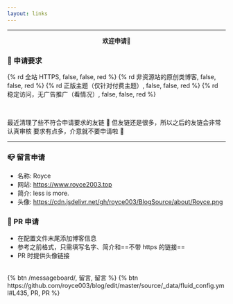 ```yaml
---
layout: links
---
```


---

<p align="center"><strong>欢迎申请🌟</strong></p>

### :link: 申请要求

{% rd 全站 HTTPS, false, false, red %}
{% rd 非资源站的原创类博客, false, false, red %}
{% rd 正版主题（仅针对付费主题）, false, false, red %}
{% rd 稳定访问，无广告推广（看情况）, false, false, red %}

<br>

最近清理了些不符合申请要求的友链 :thinking:
但友链还是很多，所以之后的友链会非常认真审核
要求有点多，介意就不要申请啦 :see_no_evil:

---

### :mailbox_closed: 留言申请

- 名称: Royce
- 网站: https://www.royce2003.top
- 简介: less is more.
- 头像: https://cdn.jsdelivr.net/gh/royce003/BlogSource/about/Royce.png

### :pencil: PR 申请

- 在配置文件末尾添加博客信息
- 参考之前格式，只需填写名字、简介和==不带 https 的链接==
- PR 时提供头像链接

<br>
<div>
{% btn /messageboard/, 留言, 留言 %}
{% btn https://github.com/royce003/blog/edit/master/source/_data/fluid_config.yml#L435, PR, PR %}
</div>
